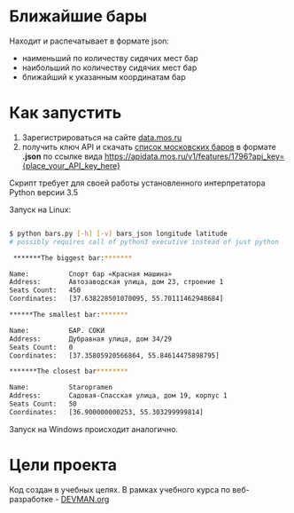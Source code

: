 # Ближайшие бары
Находит и распечатывает в формате json:
 - наименьший по количеству сидячих мест бар
 - наибольший по количеству сидячих мест бар
 - ближайший к указанным координатам бар

# Как запустить


1. Зарегистрироваться на сайте [data.mos.ru](https://data.mos.ru/)
2. получить ключ API и скачать [список московских баров](https://data.mos.ru/opendata/7710881420-bary) в формате **.json** по ссылке вида https://apidata.mos.ru/v1/features/1796?api_key={place_your_API_key_here}

Скрипт требует для своей работы установленного интерпретатора Python версии 3.5

Запуск на Linux:

```bash

$ python bars.py [-h] [-v] bars_json longitude latitude
# possibly requires call of python3 executive instead of just python

 *******The biggest bar:*******

Name:          Спорт бар «Красная машина»
Address:       Автозаводская улица, дом 23, строение 1
Seats Count:   450
Coordinates:   [37.638228501070095, 55.70111462948684]

******The smallest bar:*******

Name:          БАР. СОКИ
Address:       Дубравная улица, дом 34/29
Seats Count:   0
Coordinates:   [37.35805920566864, 55.84614475898795]

*******The closest bar********

Name:          Staropramen
Address:       Садовая-Спасская улица, дом 19, корпус 1
Seats Count:   50
Coordinates:   [36.900000000253, 55.303299999814]


```

Запуск на Windows происходит аналогично.

# Цели проекта

Код создан в учебных целях. В рамках учебного курса по веб-разработке - [DEVMAN.org](https://devman.org)
